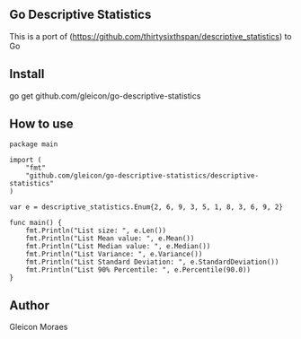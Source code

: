 ## Go Descriptive Statistics

This is a port of (https://github.com/thirtysixthspan/descriptive_statistics) to Go

## Install

go get github.com/gleicon/go-descriptive-statistics
   

## How to use

    package main

    import (
        "fmt"
        "github.com/gleicon/go-descriptive-statistics/descriptive-statistics"
    )

    var e = descriptive_statistics.Enum{2, 6, 9, 3, 5, 1, 8, 3, 6, 9, 2}

    func main() {
        fmt.Println("List size: ", e.Len())
        fmt.Println("List Mean value: ", e.Mean())
        fmt.Println("List Median value: ", e.Median())
        fmt.Println("List Variance: ", e.Variance())
        fmt.Println("List Standard Deviation: ", e.StandardDeviation())
        fmt.Println("List 90% Percentile: ", e.Percentile(90.0))
    }


## Author

Gleicon Moraes 
